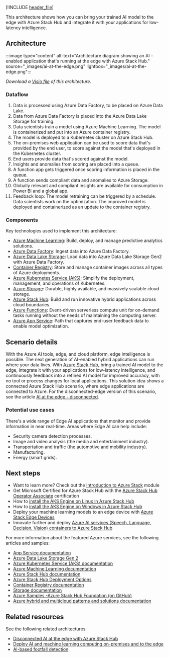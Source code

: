 [!INCLUDE [header_file](../../../includes/sol-idea-header.md)]

This architecture shows how you can bring your trained AI model to the edge with Azure Stack Hub and integrate it with your applications for low-latency intelligence.

## Architecture

:::image type="content" alt-text="Architecture diagram showing an AI -enabled application that's running at the edge with Azure Stack Hub." source="_images/ai-at-the-edge.png" lightbox="_images/ai-at-the-edge.png":::

*Download a [Visio file](https://arch-center.azureedge.net/ai-at-the-edge.vsdx) of this architecture.*

### Dataflow

1. Data is processed using Azure Data Factory, to be placed on Azure Data Lake.
1. Data from Azure Data Factory is placed into the Azure Data Lake Storage for training.
1. Data scientists train a model using Azure Machine Learning. The model is containerized and put into an Azure container registry.
1. The model is deployed to a Kubernetes cluster on Azure Stack Hub.
1. The on-premises web application can be used to score data that's provided by the end user, to score against the model that's deployed in the Kubernetes cluster.
1. End users provide data that's scored against the model.
1. Insights and anomalies from scoring are placed into a queue.
1. A function app gets triggered once scoring information is placed in the queue.
1. A function sends compliant data and anomalies to Azure Storage.
1. Globally relevant and compliant insights are available for consumption in Power BI and a global app.
1. Feedback loop: The model retraining can be triggered by a schedule. Data scientists work on the optimization. The improved model is deployed and containerized as an update to the container registry.

### Components

Key technologies used to implement this architecture:

- [Azure Machine Learning](https://azure.microsoft.com/services/machine-learning): Build, deploy, and manage predictive analytics solutions.
- [Azure Data Factory](https://azure.microsoft.com/services/data-factory): Ingest data into Azure Data Factory.
- [Azure Data Lake Storage](https://azure.microsoft.com/services/storage/data-lake-storage): Load data into Azure Data Lake Storage Gen2 with Azure Data Factory.
- [Container Registry](https://azure.microsoft.com/services/container-registry): Store and manage container images across all types of Azure deployments.
- [Azure Kubernetes Service (AKS)](https://azure.microsoft.com/services/kubernetes-service): Simplify the deployment, management, and operations of Kubernetes.
- [Azure Storage](https://azure.microsoft.com/services/storage): Durable, highly available, and massively scalable cloud storage.
- [Azure Stack Hub](https://azure.microsoft.com/overview/azure-stack): Build and run innovative hybrid applications across cloud boundaries.
- [Azure Functions](https://azure.microsoft.com/services/functions): Event-driven serverless compute unit for on-demand tasks running without the needs of maintaining the computing server.
- [Azure App Service](/azure/app-service/overview): Path that captures end-user feedback data to enable model optimization.

## Scenario details

With the Azure AI tools, edge, and cloud platform, edge intelligence is possible. The next generation of AI-enabled hybrid applications can run where your data lives. With [Azure Stack Hub](/azure-stack/operator/azure-stack-overview), bring a trained AI model to the edge, integrate it with your applications for low-latency intelligence, and continuously feedback into a refined AI model for improved accuracy, with no tool or process changes for local applications. This solution idea shows a connected Azure Stack Hub scenario, where edge applications are connected to Azure. For the disconnected-edge version of this scenario, see the article [AI at the edge - disconnected](ai-at-the-edge-disconnected.yml).

### Potential use cases

There's a wide range of Edge AI applications that monitor and provide information in near real-time. Areas where Edge AI can help include:

- Security camera detection processes.
- Image and video analysis (the media and entertainment industry).
- Transportation and traffic (the automotive and mobility industry).
- Manufacturing.
- Energy (smart grids).

## Next steps

- Want to learn more? Check out the [Introduction to Azure Stack](/training/modules/intro-to-azure-stack/) module
- Get Microsoft Certified for Azure Stack Hub with the [Azure Stack Hub Operator Associate](/certifications/azure-stack-hub-operator/) certification
- How to [install the AKS Engine on Linux in Azure Stack Hub](/azure-stack/user/azure-stack-kubernetes-aks-engine-deploy-linux)
- How to [install the AKS Engine on Windows in Azure Stack Hub](/azure-stack/user/azure-stack-kubernetes-aks-engine-deploy-windows)
- Deploy your machine learning models to an edge device with [Azure Stack Edge Devices](https://azure.microsoft.com/products/azure-stack/edge/#devices)
- Innovate further and deploy [Azure AI services (Speech, Language, Decision, Vision) containers to Azure Stack Hub](/azure-stack/user/azure-stack-solution-template-cognitive-services)

For more information about the featured Azure services, see the following articles and samples:

- [App Service documentation](/azure/app-service)
- [Azure Data Lake Storage Gen 2](/azure/databricks/data/data-sources/azure/adls-gen2)
- [Azure Kubernetes Service (AKS) documentation](/azure/aks)
- [Azure Machine Learning documentation](/azure/machine-learning/service)
- [Azure Stack Hub documentation](/azure/azure-stack/user/azure-stack-solution-machine-learning)
- [Azure Stack Hub Deployment Options](/azure-stack/operator/azure-stack-overview#deployment-options)
- [Container Registry documentation](/azure/container-registry)
- [Storage documentation](/azure/storage)
- [Azure Samples -Azure Stack Hub Foundation (on GitHub)](https://github.com/Azure-Samples/Azure-Stack-Hub-Foundation-Core)
- [Azure hybrid and multicloud patterns and solutions documentation](/hybrid/app-solutions)

## Related resources

See the following related architectures:

- [Disconnected AI at the edge with Azure Stack Hub](/azure/architecture/solution-ideas/articles/ai-at-the-edge-disconnected)
- [Deploy AI and machine learning computing on-premises and to the edge](/azure/architecture/ai-ml/idea/deploy-ai-ml-azure-stack-edge)
- [AI-based footfall detection](/azure/architecture/solution-ideas/articles/hybrid-footfall-detection)
